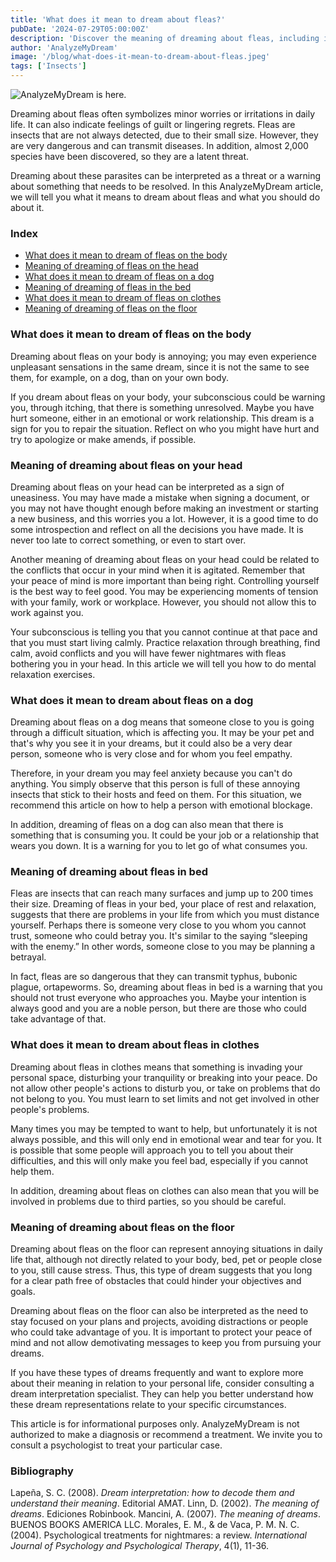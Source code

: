 ```yaml
---
title: 'What does it mean to dream about fleas?'
pubDate: '2024-07-29T05:00:00Z'
description: 'Discover the meaning of dreaming about fleas, including interpretations of fleas on the body, head, a dog, bed, clothes, and floor.'
author: 'AnalyzeMyDream'
image: '/blog/what-does-it-mean-to-dream-about-fleas.jpeg'
tags: ['Insects']
---
```


![AnalyzeMyDream is here.](/blog/what-does-it-mean-to-dream-about-fleas.jpeg)

Dreaming about fleas often symbolizes minor worries or irritations in daily life. It can also indicate feelings of guilt or lingering regrets. Fleas are insects that are not always detected, due to their small size. However, they are very dangerous and can transmit diseases. In addition, almost 2,000 species have been discovered, so they are a latent threat.

Dreaming about these parasites can be interpreted as a threat or a warning about something that needs to be resolved. In this AnalyzeMyDream article, we will tell you what it means to dream about fleas and what you should do about it.

### Index

- [What does it mean to dream of fleas on the body](#what-does-it-mean-to-dream-of-fleas-on-the-body)
- [Meaning of dreaming of fleas on the head](#meaning-of-dreaming-of-fleas-on-the-head)
- [What does it mean to dream of fleas on a dog](#what-does-it-mean-to-dream-of-fleas-on-a-dog)
- [Meaning of dreaming of fleas in the bed](#meaning-of-dreaming-of-fleas-in-the-bed)
- [What does it mean to dream of fleas on clothes](#what-does-it-mean-to-dream-of-fleas-on-clothes)
- [Meaning of dreaming of fleas on the floor](#meaning-of-dreaming-of-fleas-on-the-floor)

### What does it mean to dream of fleas on the body

Dreaming about fleas on your body is annoying; you may even experience unpleasant sensations in the same dream, since it is not the same to see them, for example, on a dog, than on your own body.

If you dream about fleas on your body, your subconscious could be warning you, through itching, that there is something unresolved. Maybe you have hurt someone, either in an emotional or work relationship. This dream is a sign for you to repair the situation. Reflect on who you might have hurt and try to apologize or make amends, if possible.

### Meaning of dreaming about fleas on your head

Dreaming about fleas on your head can be interpreted as a sign of uneasiness. You may have made a mistake when signing a document, or you may not have thought enough before making an investment or starting a new business, and this worries you a lot. However, it is a good time to do some introspection and reflect on all the decisions you have made. It is never too late to correct something, or even to start over.

Another meaning of dreaming about fleas on your head could be related to the conflicts that occur in your mind when it is agitated. Remember that your peace of mind is more important than being right. Controlling yourself is the best way to feel good. You may be experiencing moments of tension with your family, work or workplace. However, you should not allow this to work against you.

Your subconscious is telling you that you cannot continue at that pace and that you must start living calmly. Practice relaxation through breathing, find calm, avoid conflicts and you will have fewer nightmares with fleas bothering you in your head. In this article we will tell you how to do mental relaxation exercises.

### What does it mean to dream about fleas on a dog

Dreaming about fleas on a dog means that someone close to you is going through a difficult situation, which is affecting you. It may be your pet and that's why you see it in your dreams, but it could also be a very dear person, someone who is very close and for whom you feel empathy.

Therefore, in your dream you may feel anxiety because you can't do anything. You simply observe that this person is full of these annoying insects that stick to their hosts and feed on them. For this situation, we recommend this article on how to help a person with emotional blockage.

In addition, dreaming of fleas on a dog can also mean that there is something that is consuming you. It could be your job or a relationship that wears you down. It is a warning for you to let go of what consumes you.

### Meaning of dreaming about fleas in bed

Fleas are insects that can reach many surfaces and jump up to 200 times their size. Dreaming of fleas in your bed, your place of rest and relaxation, suggests that there are problems in your life from which you must distance yourself. Perhaps there is someone very close to you whom you cannot trust, someone who could betray you. It's similar to the saying “sleeping with the enemy.” In other words, someone close to you may be planning a betrayal.

In fact, fleas are so dangerous that they can transmit typhus, bubonic plague, ortapeworms. So, dreaming about fleas in bed is a warning that you should not trust everyone who approaches you. Maybe your intention is always good and you are a noble person, but there are those who could take advantage of that.

### What does it mean to dream about fleas in clothes

Dreaming about fleas in clothes means that something is invading your personal space, disturbing your tranquility or breaking into your peace. Do not allow other people's actions to disturb you, or take on problems that do not belong to you. You must learn to set limits and not get involved in other people's problems.

Many times you may be tempted to want to help, but unfortunately it is not always possible, and this will only end in emotional wear and tear for you. It is possible that some people will approach you to tell you about their difficulties, and this will only make you feel bad, especially if you cannot help them.

In addition, dreaming about fleas on clothes can also mean that you will be involved in problems due to third parties, so you should be careful.

### Meaning of dreaming about fleas on the floor

Dreaming about fleas on the floor can represent annoying situations in daily life that, although not directly related to your body, bed, pet or people close to you, still cause stress. Thus, this type of dream suggests that you long for a clear path free of obstacles that could hinder your objectives and goals.

Dreaming about fleas on the floor can also be interpreted as the need to stay focused on your plans and projects, avoiding distractions or people who could take advantage of you. It is important to protect your peace of mind and not allow demotivating messages to keep you from pursuing your dreams.

If you have these types of dreams frequently and want to explore more about their meaning in relation to your personal life, consider consulting a dream interpretation specialist. They can help you better understand how these dream representations relate to your specific circumstances.

This article is for informational purposes only. AnalyzeMyDream is not authorized to make a diagnosis or recommend a treatment. We invite you to consult a psychologist to treat your particular case.

### Bibliography

Lapeña, S. C. (2008). *Dream interpretation: how to decode them and understand their meaning*. Editorial AMAT. 
Linn, D. (2002). *The meaning of dreams*. Ediciones Robinbook. 
Mancini, A. (2007). *The meaning of dreams*. BUENOS BOOKS AMERICA LLC. 
Morales, E. M., & de Vaca, P. M. N. C. (2004). Psychological treatments for nightmares: a review. *International Journal of Psychology and Psychological Therapy*, 4(1), 11-36.
